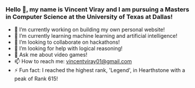 ### Hello 👋, my name is Vincent Viray and I am pursuing a Masters in Computer Science at the University of Texas at Dallas!

<!--
**vincentviray01/vincentviray01** is a ✨ _special_ ✨ repository because its `README.md` (this file) appears on your GitHub profile.

Here are some ideas to get you started:
-->
- 🔭 I’m currently working on building my own personal website!
- 🌱 I’m currently learning machine learning and artificial intelligence!
- 👯 I’m looking to collaborate on hackathons!
- 🤔 I’m looking for help with logical reasoning!
- 💬 Ask me about video games!
- 📫 How to reach me: vincentviray01@gmail.com
- ⚡ Fun fact: I reached the highest rank, 'Legend', in Hearthstone with a peak of Rank 615!

